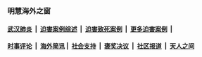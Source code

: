 
### 明慧海外之窗

####  [武汉肺炎](indexes/365.md?t=03051400) &nbsp;|&nbsp;  [迫害案例综述](indexes/328.md?t=03051400) &nbsp;|&nbsp; [迫害致死案例](indexes/277.md?t=03051400)  &nbsp;|&nbsp; [更多迫害案例](indexes/81.md?t=03051400)  &nbsp;|&nbsp; 
####  [时事评论](indexes/19.md?t=03051400) &nbsp;|&nbsp; [海外简讯](indexes/245.md?t=03051400)&nbsp;|&nbsp;  [社会支持](indexes/140.md?t=03051400) &nbsp;|&nbsp; [褒奖决议](indexes/282.md?t=03051400) &nbsp;|&nbsp; [社区报道](indexes/91.md?t=03051400)  &nbsp;|&nbsp; [天人之间](indexes/78.md?t=03051400) 

